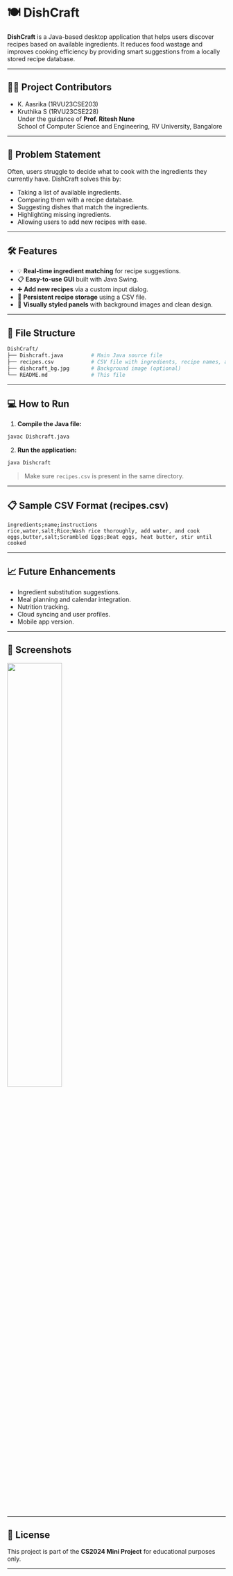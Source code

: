 
# 🍽️ DishCraft

**DishCraft** is a Java-based desktop application that helps users discover recipes based on available ingredients. It reduces food wastage and improves cooking efficiency by providing smart suggestions from a locally stored recipe database.

---

## 👩‍💻 Project Contributors
- K. Aasrika (1RVU23CSE203)
- Kruthika S (1RVU23CSE228)  
Under the guidance of **Prof. Ritesh Nune**  
School of Computer Science and Engineering, RV University, Bangalore

---

## 🧠 Problem Statement

Often, users struggle to decide what to cook with the ingredients they currently have. DishCraft solves this by:
- Taking a list of available ingredients.
- Comparing them with a recipe database.
- Suggesting dishes that match the ingredients.
- Highlighting missing ingredients.
- Allowing users to add new recipes with ease.

---

## 🛠️ Features

- 💡 **Real-time ingredient matching** for recipe suggestions.
- 📋 **Easy-to-use GUI** built with Java Swing.
- ➕ **Add new recipes** via a custom input dialog.
- 📁 **Persistent recipe storage** using a CSV file.
- 🎨 **Visually styled panels** with background images and clean design.

---

## 📂 File Structure

```bash
DishCraft/
├── Dishcraft.java         # Main Java source file
├── recipes.csv            # CSV file with ingredients, recipe names, and instructions
├── dishcraft_bg.jpg       # Background image (optional)
└── README.md              # This file
```

---

## 💻 How to Run

1. **Compile the Java file:**

```bash
javac Dishcraft.java
```

2. **Run the application:**

```bash
java Dishcraft
```

> Make sure `recipes.csv` is present in the same directory.

---

## 📋 Sample CSV Format (recipes.csv)

```
ingredients;name;instructions
rice,water,salt;Rice;Wash rice thoroughly, add water, and cook
eggs,butter,salt;Scrambled Eggs;Beat eggs, heat butter, stir until cooked
```

---

## 📈 Future Enhancements

- Ingredient substitution suggestions.
- Meal planning and calendar integration.
- Nutrition tracking.
- Cloud syncing and user profiles.
- Mobile app version.

---

## 📸 Screenshots

<img src="https://github.com/user-attachments/assets/2132c635-a29d-4f9a-b22c-39c359dfcd98)" width="50%" />

---

## 📜 License

This project is part of the **CS2024 Mini Project** for educational purposes only.

---
